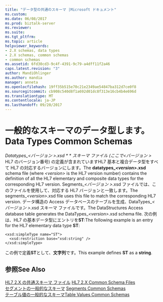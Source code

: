 ```yaml
---
title: "データ型の共通のスキーマ |Microsoft ドキュメント"
ms.custom: 
ms.date: 06/08/2017
ms.prod: biztalk-server
ms.reviewer: 
ms.suite: 
ms.tgt_pltfrm: 
ms.topic: article
helpviewer_keywords:
- 2.X schemas, data types
- 2.X schemas, common schemas
- common schemas
ms.assetid: 6fd30cd3-9c4f-4391-9c79-a4dff11f2a46
caps.latest.revision: "3"
author: MandiOhlinger
ms.author: mandia
manager: anneta
ms.openlocfilehash: 19ff35b515e70c21e2349ae54847ba312d7ce0f8
ms.sourcegitcommit: cb908c540d8f1a692d01dc8f313e16cb4b4e696d
ms.translationtype: MT
ms.contentlocale: ja-JP
ms.lasthandoff: 09/20/2017
---
```

# <a name="data-types-common-schemas"></a><span data-ttu-id="0fb76-102">一般的なスキーマのデータ型します。</span><span class="sxs-lookup"><span data-stu-id="0fb76-102">Data Types Common Schemas</span></span>
<span data-ttu-id="0fb76-103"> **Datatypes_*\<バージョン >*.xsd * * スキーマ ファイル (ここで*\<バージョン >* HL7 のバージョン番号) の定義が含まれていますHL7 基本と複合データ型をすべて HL7 の対応するバージョンにします。</span><span class="sxs-lookup"><span data-stu-id="0fb76-103">The **datatypes_*\<version>*.xsd** schema file (where *\<version>* is the HL7 version number) contains the definition of all the HL7 elementary and composite data types for the corresponding HL7 version.</span></span> <span data-ttu-id="0fb76-104">Segments_*\<バージョン >*.xsd ファイルでは、このファイルを使用して、対応する HL7 バージョンと一致します。</span><span class="sxs-lookup"><span data-stu-id="0fb76-104">The segments_*\<version>*.xsd file uses this file to match the corresponding HL7 version.</span></span> <span data-ttu-id="0fb76-105">データ構造の Access データベースのテーブルを生成、DataTypes_*\<バージョン >*.xsd スキーマ ファイルです。</span><span class="sxs-lookup"><span data-stu-id="0fb76-105">The DataStructures Access database table generates the DataTypes_*\<version>*.xsd schema file.</span></span> <span data-ttu-id="0fb76-106">次の例は、HL7 の基本データ型にエントリを**ST**:</span><span class="sxs-lookup"><span data-stu-id="0fb76-106">The following example is an entry for the HL7 elementary data type **ST**:</span></span>  
  
```  
<xsd:simpleType name="ST">  
  <xsd:restriction base="xsd:string" />   
</xsd:simpleType>  
```  
  
 <span data-ttu-id="0fb76-107">この例で定義**ST**として、**文字列**です。</span><span class="sxs-lookup"><span data-stu-id="0fb76-107">This example defines **ST** as a **string**.</span></span>  
  
## <a name="see-also"></a><span data-ttu-id="0fb76-108">参照</span><span class="sxs-lookup"><span data-stu-id="0fb76-108">See Also</span></span>  
 <span data-ttu-id="0fb76-109">[HL7 2.X の共通スキーマ ファイル](../../adapters-and-accelerators/accelerator-hl7/hl7-2-x-common-schema-files.md) </span><span class="sxs-lookup"><span data-stu-id="0fb76-109">[HL7 2.X Common Schema Files](../../adapters-and-accelerators/accelerator-hl7/hl7-2-x-common-schema-files.md) </span></span>  
 <span data-ttu-id="0fb76-110">[セグメントの一般的なスキーマ](../../adapters-and-accelerators/accelerator-hl7/segments-common-schemas.md) </span><span class="sxs-lookup"><span data-stu-id="0fb76-110">[Segments Common Schemas](../../adapters-and-accelerators/accelerator-hl7/segments-common-schemas.md) </span></span>  
 [<span data-ttu-id="0fb76-111">テーブル値の一般的なスキーマ</span><span class="sxs-lookup"><span data-stu-id="0fb76-111">Table Values Common Schemas</span></span>](../../adapters-and-accelerators/accelerator-hl7/table-values-common-schemas.md)